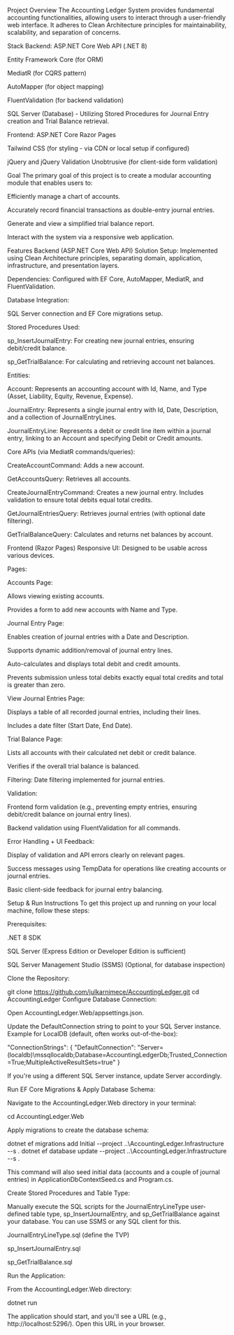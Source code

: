 Project Overview
The Accounting Ledger System provides fundamental accounting functionalities, allowing users to interact through a user-friendly web interface. It adheres to Clean Architecture principles for maintainability, scalability, and separation of concerns.

Stack
Backend: ASP.NET Core Web API (.NET 8)

Entity Framework Core (for ORM)

MediatR (for CQRS pattern)

AutoMapper (for object mapping)

FluentValidation (for backend validation)

SQL Server (Database) - Utilizing Stored Procedures for Journal Entry creation and Trial Balance retrieval.

Frontend: ASP.NET Core Razor Pages

Tailwind CSS (for styling - via CDN or local setup if configured)

jQuery and jQuery Validation Unobtrusive (for client-side form validation)

Goal
The primary goal of this project is to create a modular accounting module that enables users to:

Efficiently manage a chart of accounts.

Accurately record financial transactions as double-entry journal entries.

Generate and view a simplified trial balance report.

Interact with the system via a responsive web application.

Features
Backend (ASP.NET Core Web API)
Solution Setup: Implemented using Clean Architecture principles, separating domain, application, infrastructure, and presentation layers.

Dependencies: Configured with EF Core, AutoMapper, MediatR, and FluentValidation.

Database Integration:

SQL Server connection and EF Core migrations setup.

Stored Procedures Used:

sp_InsertJournalEntry: For creating new journal entries, ensuring debit/credit balance.

sp_GetTrialBalance: For calculating and retrieving account net balances.

Entities:

Account: Represents an accounting account with Id, Name, and Type (Asset, Liability, Equity, Revenue, Expense).

JournalEntry: Represents a single journal entry with Id, Date, Description, and a collection of JournalEntryLines.

JournalEntryLine: Represents a debit or credit line item within a journal entry, linking to an Account and specifying Debit or Credit amounts.

Core APIs (via MediatR commands/queries):

CreateAccountCommand: Adds a new account.

GetAccountsQuery: Retrieves all accounts.

CreateJournalEntryCommand: Creates a new journal entry. Includes validation to ensure total debits equal total credits.

GetJournalEntriesQuery: Retrieves journal entries (with optional date filtering).

GetTrialBalanceQuery: Calculates and returns net balances by account.

Frontend (Razor Pages)
Responsive UI: Designed to be usable across various devices.

Pages:

Accounts Page:

Allows viewing existing accounts.

Provides a form to add new accounts with Name and Type.

Journal Entry Page:

Enables creation of journal entries with a Date and Description.

Supports dynamic addition/removal of journal entry lines.

Auto-calculates and displays total debit and credit amounts.

Prevents submission unless total debits exactly equal total credits and total is greater than zero.

View Journal Entries Page:

Displays a table of all recorded journal entries, including their lines.

Includes a date filter (Start Date, End Date).

Trial Balance Page:

Lists all accounts with their calculated net debit or credit balance.

Verifies if the overall trial balance is balanced.

Filtering: Date filtering implemented for journal entries.

Validation:

Frontend form validation (e.g., preventing empty entries, ensuring debit/credit balance on journal entry lines).

Backend validation using FluentValidation for all commands.

Error Handling + UI Feedback:

Display of validation and API errors clearly on relevant pages.

Success messages using TempData for operations like creating accounts or journal entries.

Basic client-side feedback for journal entry balancing.

Setup & Run Instructions
To get this project up and running on your local machine, follow these steps:

Prerequisites:

.NET 8 SDK

SQL Server (Express Edition or Developer Edition is sufficient)

SQL Server Management Studio (SSMS) (Optional, for database inspection)

Clone the Repository:

git clone https://github.com/julkarnimece/AccountingLedger.git
cd AccountingLedger 
Configure Database Connection:

Open AccountingLedger.Web/appsettings.json.

Update the DefaultConnection string to point to your SQL Server instance.
Example for LocalDB (default, often works out-of-the-box):

"ConnectionStrings": {
  "DefaultConnection": "Server=(localdb)\\mssqllocaldb;Database=AccountingLedgerDb;Trusted_Connection=True;MultipleActiveResultSets=true"
}

If you're using a different SQL Server instance, update Server accordingly.

Run EF Core Migrations & Apply Database Schema:

Navigate to the AccountingLedger.Web directory in your terminal:

cd AccountingLedger.Web

Apply migrations to create the database schema:

dotnet ef migrations add Initial --project ..\AccountingLedger.Infrastructure --s .
dotnet ef database update --project ..\AccountingLedger.Infrastructure --s .

This command will also seed initial data (accounts and a couple of journal entries)  in ApplicationDbContextSeed.cs and Program.cs.

Create Stored Procedures and Table Type:

Manually execute the SQL scripts for the JournalEntryLineType user-defined table type, sp_InsertJournalEntry, and sp_GetTrialBalance against your database. You can use SSMS or any SQL client for this.

JournalEntryLineType.sql (define the TVP)

sp_InsertJournalEntry.sql

sp_GetTrialBalance.sql


Run the Application:

From the AccountingLedger.Web directory:

dotnet run

The application should start, and you'll see a URL (e.g., http://localhost:5296/). Open this URL in your browser.
